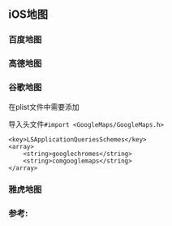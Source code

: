 ##  iOS地图


### 百度地图


### 高德地图


### 谷歌地图

在plist文件中需要添加

导入头文件`#import <GoogleMaps/GoogleMaps.h>`



```
<key>LSApplicationQueriesSchemes</key>
<array>
    <string>googlechromes</string>
    <string>comgooglemaps</string>
</array>
```


### 雅虎地图


### 参考:



